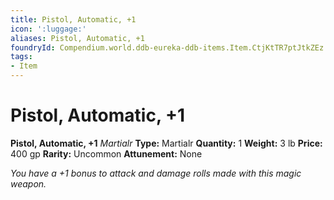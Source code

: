 ```yaml
---
title: Pistol, Automatic, +1
icon: ':luggage:'
aliases: Pistol, Automatic, +1
foundryId: Compendium.world.ddb-eureka-ddb-items.Item.CtjKtTR7ptJtkZEz
tags:
- Item
---
```


# Pistol, Automatic, +1

**Pistol, Automatic, +1**
_Martialr_
**Type:** Martialr
**Quantity:** 1
**Weight:** 3 lb
**Price:** 400 gp
**Rarity:** Uncommon
**Attunement:** None

*You have a +1 bonus to attack and damage rolls made with this magic weapon.*